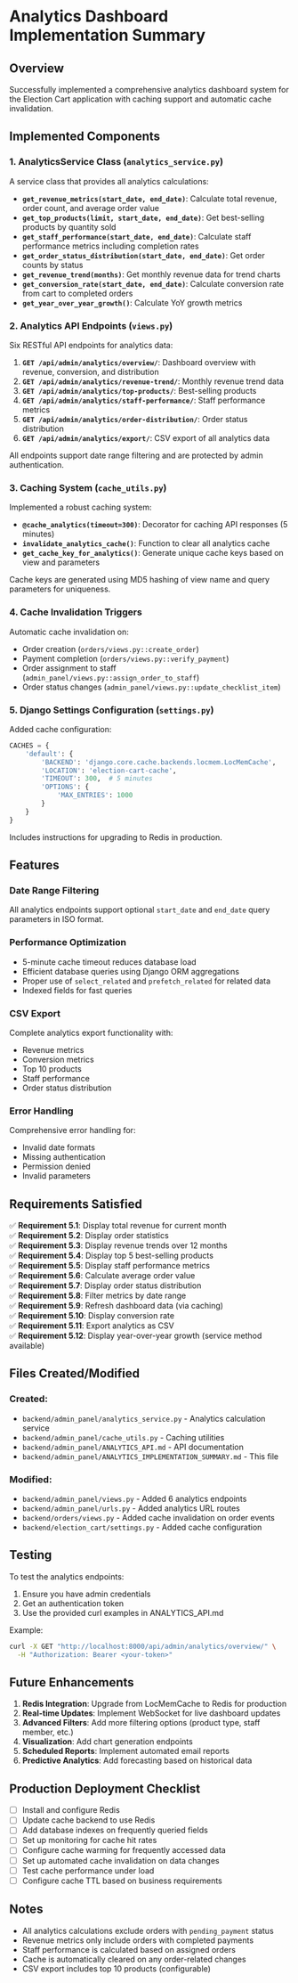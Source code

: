 # Analytics Dashboard Implementation Summary

## Overview

Successfully implemented a comprehensive analytics dashboard system for the Election Cart application with caching support and automatic cache invalidation.

## Implemented Components

### 1. AnalyticsService Class (`analytics_service.py`)

A service class that provides all analytics calculations:

- **`get_revenue_metrics(start_date, end_date)`**: Calculate total revenue, order count, and average order value
- **`get_top_products(limit, start_date, end_date)`**: Get best-selling products by quantity sold
- **`get_staff_performance(start_date, end_date)`**: Calculate staff performance metrics including completion rates
- **`get_order_status_distribution(start_date, end_date)`**: Get order counts by status
- **`get_revenue_trend(months)`**: Get monthly revenue data for trend charts
- **`get_conversion_rate(start_date, end_date)`**: Calculate conversion rate from cart to completed orders
- **`get_year_over_year_growth()`**: Calculate YoY growth metrics

### 2. Analytics API Endpoints (`views.py`)

Six RESTful API endpoints for analytics data:

1. **`GET /api/admin/analytics/overview/`**: Dashboard overview with revenue, conversion, and distribution
2. **`GET /api/admin/analytics/revenue-trend/`**: Monthly revenue trend data
3. **`GET /api/admin/analytics/top-products/`**: Best-selling products
4. **`GET /api/admin/analytics/staff-performance/`**: Staff performance metrics
5. **`GET /api/admin/analytics/order-distribution/`**: Order status distribution
6. **`GET /api/admin/analytics/export/`**: CSV export of all analytics data

All endpoints support date range filtering and are protected by admin authentication.

### 3. Caching System (`cache_utils.py`)

Implemented a robust caching system:

- **`@cache_analytics(timeout=300)`**: Decorator for caching API responses (5 minutes)
- **`invalidate_analytics_cache()`**: Function to clear all analytics cache
- **`get_cache_key_for_analytics()`**: Generate unique cache keys based on view and parameters

Cache keys are generated using MD5 hashing of view name and query parameters for uniqueness.

### 4. Cache Invalidation Triggers

Automatic cache invalidation on:

- Order creation (`orders/views.py::create_order`)
- Payment completion (`orders/views.py::verify_payment`)
- Order assignment to staff (`admin_panel/views.py::assign_order_to_staff`)
- Order status changes (`admin_panel/views.py::update_checklist_item`)

### 5. Django Settings Configuration (`settings.py`)

Added cache configuration:

```python
CACHES = {
    'default': {
        'BACKEND': 'django.core.cache.backends.locmem.LocMemCache',
        'LOCATION': 'election-cart-cache',
        'TIMEOUT': 300,  # 5 minutes
        'OPTIONS': {
            'MAX_ENTRIES': 1000
        }
    }
}
```

Includes instructions for upgrading to Redis in production.

## Features

### Date Range Filtering
All analytics endpoints support optional `start_date` and `end_date` query parameters in ISO format.

### Performance Optimization
- 5-minute cache timeout reduces database load
- Efficient database queries using Django ORM aggregations
- Proper use of `select_related` and `prefetch_related` for related data
- Indexed fields for fast queries

### CSV Export
Complete analytics export functionality with:
- Revenue metrics
- Conversion metrics
- Top 10 products
- Staff performance
- Order status distribution

### Error Handling
Comprehensive error handling for:
- Invalid date formats
- Missing authentication
- Permission denied
- Invalid parameters

## Requirements Satisfied

✅ **Requirement 5.1**: Display total revenue for current month  
✅ **Requirement 5.2**: Display order statistics  
✅ **Requirement 5.3**: Display revenue trends over 12 months  
✅ **Requirement 5.4**: Display top 5 best-selling products  
✅ **Requirement 5.5**: Display staff performance metrics  
✅ **Requirement 5.6**: Calculate average order value  
✅ **Requirement 5.7**: Display order status distribution  
✅ **Requirement 5.8**: Filter metrics by date range  
✅ **Requirement 5.9**: Refresh dashboard data (via caching)  
✅ **Requirement 5.10**: Display conversion rate  
✅ **Requirement 5.11**: Export analytics as CSV  
✅ **Requirement 5.12**: Display year-over-year growth (service method available)

## Files Created/Modified

### Created:
- `backend/admin_panel/analytics_service.py` - Analytics calculation service
- `backend/admin_panel/cache_utils.py` - Caching utilities
- `backend/admin_panel/ANALYTICS_API.md` - API documentation
- `backend/admin_panel/ANALYTICS_IMPLEMENTATION_SUMMARY.md` - This file

### Modified:
- `backend/admin_panel/views.py` - Added 6 analytics endpoints
- `backend/admin_panel/urls.py` - Added analytics URL routes
- `backend/orders/views.py` - Added cache invalidation on order events
- `backend/election_cart/settings.py` - Added cache configuration

## Testing

To test the analytics endpoints:

1. Ensure you have admin credentials
2. Get an authentication token
3. Use the provided curl examples in ANALYTICS_API.md

Example:
```bash
curl -X GET "http://localhost:8000/api/admin/analytics/overview/" \
  -H "Authorization: Bearer <your-token>"
```

## Future Enhancements

1. **Redis Integration**: Upgrade from LocMemCache to Redis for production
2. **Real-time Updates**: Implement WebSocket for live dashboard updates
3. **Advanced Filters**: Add more filtering options (product type, staff member, etc.)
4. **Visualization**: Add chart generation endpoints
5. **Scheduled Reports**: Implement automated email reports
6. **Predictive Analytics**: Add forecasting based on historical data

## Production Deployment Checklist

- [ ] Install and configure Redis
- [ ] Update cache backend to use Redis
- [ ] Add database indexes on frequently queried fields
- [ ] Set up monitoring for cache hit rates
- [ ] Configure cache warming for frequently accessed data
- [ ] Set up automated cache invalidation on data changes
- [ ] Test cache performance under load
- [ ] Configure cache TTL based on business requirements

## Notes

- All analytics calculations exclude orders with `pending_payment` status
- Revenue metrics only include orders with completed payments
- Staff performance is calculated based on assigned orders
- Cache is automatically cleared on any order-related changes
- CSV export includes top 10 products (configurable)
